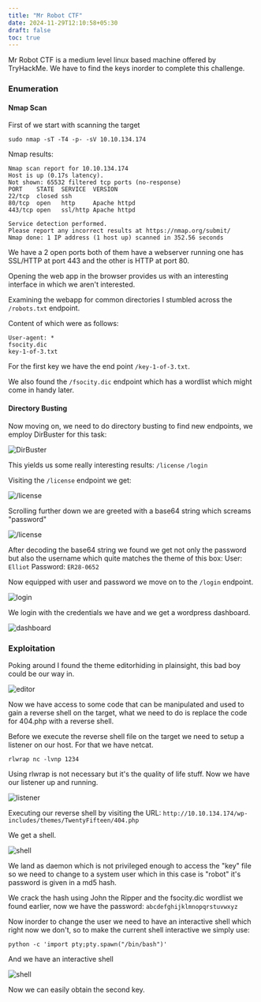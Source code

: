 ```yaml
---
title: "Mr Robot CTF"
date: 2024-11-29T12:10:58+05:30
draft: false
toc: true
---
```



Mr Robot CTF is a medium level linux based machine offered by TryHackMe. We have to find the keys inorder to complete this challenge.

### Enumeration

#### Nmap Scan

First of we start with scanning the target
```
sudo nmap -sT -T4 -p- -sV 10.10.134.174
```
Nmap results:

```
Nmap scan report for 10.10.134.174
Host is up (0.17s latency).
Not shown: 65532 filtered tcp ports (no-response)
PORT    STATE  SERVICE  VERSION
22/tcp  closed ssh
80/tcp  open   http     Apache httpd
443/tcp open   ssl/http Apache httpd

Service detection performed. 
Please report any incorrect results at https://nmap.org/submit/
Nmap done: 1 IP address (1 host up) scanned in 352.56 seconds
```

We have a 2 open ports both of them have a webserver running one has SSL/HTTP at port 443 and the other is HTTP at port 80.

Opening the web app in the browser provides us with an interesting interface in which we aren't interested.

Examining the webapp for common directories I stumbled across the `/robots.txt` endpoint.

Content of which were as follows:
```
User-agent: *
fsocity.dic
key-1-of-3.txt
```
For the first key we have the end point `/key-1-of-3.txt`.

We also found the `/fsocity.dic` endpoint which has a wordlist which might come in handy later.

#### Directory Busting

Now moving on, we need to do directory busting to find new endpoints, we employ DirBuster for this task:

![DirBuster](/media/dirb.png)

This yields us some really interesting results: 
`/license`
`/login`

Visiting the `/license` endpoint we get:

![/license](/media/license.png)

Scrolling further down we are greeted with a base64 string which screams "password"

![/license](/media/string.png)

After decoding the base64 string we found we get not only the password but also the username which quite matches the theme of this box:
User: `Elliot`
Password: `ER28-0652`

Now equipped with user and password we move on to the `/login` endpoint.

![login](/media/login.png)

We login with the credentials we have and we get a wordpress dashboard.

![dashboard](/media/dash.png)

### Exploitation

Poking around I found the theme editorhiding in plainsight, this bad boy could be our way in.

![editor](/media/404.png)

Now we have access to some code that can be manipulated and used to gain a reverse shell on the target, what we need to do is replace the code for 404.php with a reverse shell.

Before we execute the reverse shell file on the target we need to setup a listener on our host.
For that we have netcat.

```
rlwrap nc -lvnp 1234
```
Using rlwrap is not necessary but it's the quality of life stuff. Now we have our listener up and running. 

![listener](/media/nc.png)

Executing our reverse shell by visiting the URL: `http://10.10.134.174/wp-includes/themes/TwentyFifteen/404.php`

We get a shell.

![shell](/media/shell.png)

We land as daemon which is not privileged enough to access the "key" file so we need to change to a system user which in this case is "robot" it's password is given in a md5 hash.

We crack the hash using John the Ripper and the fsocity.dic wordlist we found earlier, now we have the password: `abcdefghijklmnopqrstuvwxyz`

Now inorder to change the user we need to have an interactive shell which right now we don't, so to make the current shell interactive we simply use:

```
python -c 'import pty;pty.spawn("/bin/bash")'
```
And we have an interactive shell

![shell](/media/key2.png)

Now we can easily obtain the second key.